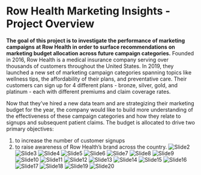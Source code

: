 # Row Health Marketing Insights - Project Overview
**The goal of this project is to investigate the performance of marketing campaigns at Row Health in order to surface recommendations on marketing budget allocation across future campaign categories.**
Founded in 2016, Row Health is a medical insurance company serving over thousands of customers throughout the United States. In 2019, they launched a new set of marketing campaign categories spanning topics like wellness tips, the affordability of their plans, and preventative care. Their customers can sign up for 4 different plans - bronze, silver, gold, and platinum - each with different premiums and claim coverage rates.

Now that they’ve hired a new data team and are strategizing their marketing budget for the year, the company would like to build more understanding of the effectiveness of these campaign categories and how they relate to signups and subsequent patient claims. The budget is allocated to drive two primary objectives: 
1) to increase the number of customer signups
2) to raise awareness of Row Health’s brand across the country.
![Slide2](https://github.com/user-attachments/assets/c6159711-40fd-472f-9f7a-66f9f9413c27)
![Slide3](https://github.com/user-attachments/assets/d68312be-d391-47b2-b80f-95f9b91b2e69)
![Slide4](https://github.com/user-attachments/assets/720e91e1-bde2-4905-bbfb-e6d1fd970d04)
![Slide5](https://github.com/user-attachments/assets/d763d73b-ca28-43ee-aeb1-7dd416fff458)
![Slide6](https://github.com/user-attachments/assets/591fc6de-b10e-4916-a1b3-c6c06b81ce4e)
![Slide7](https://github.com/user-attachments/assets/c285c897-a6a7-4ebc-a573-2824126ce07b)
![Slide8](https://github.com/user-attachments/assets/84757440-e5a8-4e9e-8c18-7a3d5b36380f)
![Slide9](https://github.com/user-attachments/assets/7bc21734-1579-46e3-9802-83ea5d59dfa2)
![Slide10](https://github.com/user-attachments/assets/cb1cfdc3-885f-4f6b-a832-582f119c749a)
![Slide11](https://github.com/user-attachments/assets/f128769a-2239-4e2a-9a25-34af9b83af10)
![Slide12](https://github.com/user-attachments/assets/d4270947-38a7-4398-bfe3-456320c2f092)
![Slide13](https://github.com/user-attachments/assets/798a0d10-a6a4-485c-b38f-7e9d2040e0da)
![Slide14](https://github.com/user-attachments/assets/1cb23a32-3b52-43f1-a4fe-ca342d3da447)
![Slide15](https://github.com/user-attachments/assets/defe00e9-3621-4114-bd56-8bf590eb2eed)
![Slide16](https://github.com/user-attachments/assets/fd217b11-ab93-4b91-9301-0f0d6c46fbd4)
![Slide17](https://github.com/user-attachments/assets/bfd40055-a801-46e1-b143-affb365249ed)
![Slide18](https://github.com/user-attachments/assets/b128b51b-a631-4c4d-abbe-874f4ec22dd4)
![Slide19](https://github.com/user-attachments/assets/0a8334f5-61a8-4f32-a9a8-48c4a275d3ff)
![Slide20](https://github.com/user-attachments/assets/db951797-df29-4548-a13a-78dbf22af85b)

